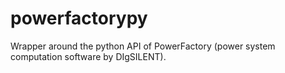 # powerfactorypy
Wrapper around the python API of PowerFactory (power system computation software by DIgSILENT).  
